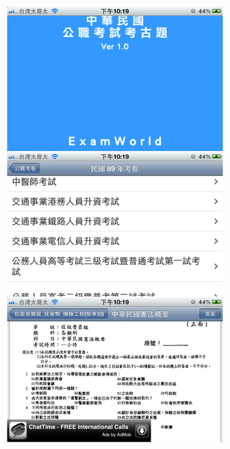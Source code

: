 ![image](https://github.com/FordHsieh/ExamWorld/blob/master/ExamWorld1.png)
![image](https://github.com/FordHsieh/ExamWorld/blob/master/ExamWorld2.png)
![image](https://github.com/FordHsieh/ExamWorld/blob/master/ExamWorld3.png)
